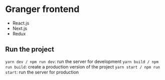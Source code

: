 # Granger frontend

- React.js
- Next.js
- Redux

## Run the project

`yarn dev / npm run dev`: run the server for development
`yarn build / npm run build`: create a production version of the project
`yarn start / npm run start`: run the server for production
